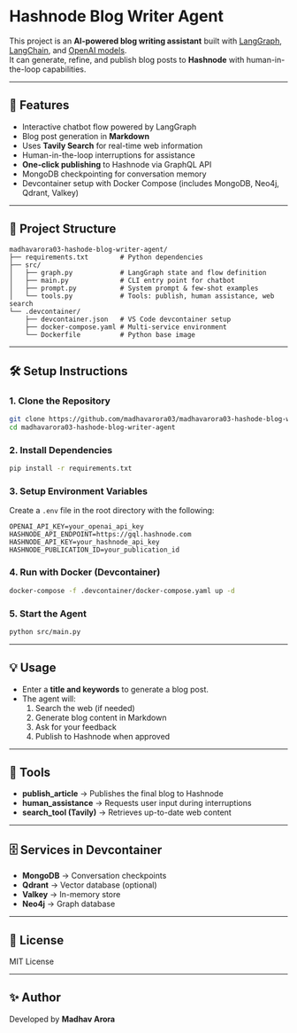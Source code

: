 # Hashnode Blog Writer Agent

This project is an **AI-powered blog writing assistant** built with [LangGraph](https://github.com/langchain-ai/langgraph), [LangChain](https://github.com/langchain-ai/langchain), and [OpenAI models](https://platform.openai.com/).  
It can generate, refine, and publish blog posts to **Hashnode** with human-in-the-loop capabilities.

---

## 🚀 Features
- Interactive chatbot flow powered by LangGraph
- Blog post generation in **Markdown**
- Uses **Tavily Search** for real-time web information
- Human-in-the-loop interruptions for assistance
- **One-click publishing** to Hashnode via GraphQL API
- MongoDB checkpointing for conversation memory
- Devcontainer setup with Docker Compose (includes MongoDB, Neo4j, Qdrant, Valkey)

---

## 📂 Project Structure
```
madhavarora03-hashode-blog-writer-agent/
├── requirements.txt        # Python dependencies
├── src/
│   ├── graph.py            # LangGraph state and flow definition
│   ├── main.py             # CLI entry point for chatbot
│   ├── prompt.py           # System prompt & few-shot examples
│   └── tools.py            # Tools: publish, human assistance, web search
└── .devcontainer/
    ├── devcontainer.json   # VS Code devcontainer setup
    ├── docker-compose.yaml # Multi-service environment
    └── Dockerfile          # Python base image
```

---

## 🛠️ Setup Instructions

### 1. Clone the Repository
```bash
git clone https://github.com/madhavarora03/madhavarora03-hashode-blog-writer-agent.git
cd madhavarora03-hashode-blog-writer-agent
```

### 2. Install Dependencies
```bash
pip install -r requirements.txt
```

### 3. Setup Environment Variables
Create a `.env` file in the root directory with the following:
```env
OPENAI_API_KEY=your_openai_api_key
HASHNODE_API_ENDPOINT=https://gql.hashnode.com
HASHNODE_API_KEY=your_hashnode_api_key
HASHNODE_PUBLICATION_ID=your_publication_id
```

### 4. Run with Docker (Devcontainer)
```bash
docker-compose -f .devcontainer/docker-compose.yaml up -d
```

### 5. Start the Agent
```bash
python src/main.py
```

---

## 💡 Usage
- Enter a **title and keywords** to generate a blog post.
- The agent will:
  1. Search the web (if needed)
  2. Generate blog content in Markdown
  3. Ask for your feedback
  4. Publish to Hashnode when approved

---

## 🧰 Tools
- **publish_article** → Publishes the final blog to Hashnode
- **human_assistance** → Requests user input during interruptions
- **search_tool (Tavily)** → Retrieves up-to-date web content

---

## 🗄️ Services in Devcontainer
- **MongoDB** → Conversation checkpoints
- **Qdrant** → Vector database (optional)
- **Valkey** → In-memory store
- **Neo4j** → Graph database

---

## 📜 License
MIT License

---

## ✨ Author
Developed by **Madhav Arora**
